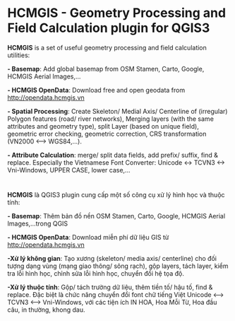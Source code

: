 # HCMGIS - Geometry Processing and Field Calculation plugin for QGIS3

**HCMGIS** is a set of useful geometry processing and field calculation utilities:


**- Basemap**: Add global basemap from OSM Stamen, Carto, Google, HCMGIS Aerial Images,...

**- HCMGIS OpenData**:  Download free and open geodata from http://opendata.hcmgis.vn

**- Spatial Processing**: Create Skeleton/ Medial Axis/ Centerline of (irregular) Polygon features (road/ river networks), Merging layers (with the same attributes and geometry type), split Layer (based on unique field), geometric error checking, geometric correction, CRS transformation (VN2000 <--> WGS84,...).

**- Attribute Calculation**: merge/ split data fields, add prefix/ suffix, find & replace. Especially the Vietnamese Font Converter: Unicode <-> TCVN3 <-> Vni-Windows, UPPER CASE, lower case,...

# 

**HCMGIS** là QGIS3 plugin cung cấp một số công cụ xử lý hình học và thuộc tính:


**- Basemap**: Thêm bản đồ nền OSM Stamen, Carto, Google, HCMGIS Aerial Images,...trong QGIS

**- HCMGIS OpenData**:  Download miễn phí dữ liệu GIS từ http://opendata.hcmgis.vn


**-Xử lý không gian**: Tạo xương (skeleton/ media axis/ centerline) cho đối tượng dạng vùng (mạng giao thông/ sông rạch), gộp layers, tách layer, kiểm tra lỗi hình học, chỉnh sửa lỗi hình học, chuyển đổi hệ tọa độ.

**-Xử lý thuộc tính**: Gộp/ tách trường dữ liệu, thêm tiền tố/ hậu tố, find & replace. Đặc biệt là chức năng chuyển đổi font chữ tiếng Việt Unicode <--> TCVN3 <--> Vni-Windows, với các tiện ích IN HOA, Hoa Mỗi Từ, Hoa đầu câu, in thường, khong dau.
